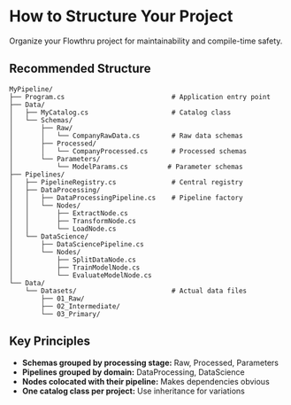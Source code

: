 # How to Structure Your Project

Organize your Flowthru project for maintainability and compile-time safety.

## Recommended Structure

```
MyPipeline/
├── Program.cs                           # Application entry point
├── Data/
│   ├── MyCatalog.cs                     # Catalog class
│   └── Schemas/
│       ├── Raw/
│       │   └── CompanyRawData.cs        # Raw data schemas
│       ├── Processed/
│       │   └── CompanyProcessed.cs      # Processed schemas
│       └── Parameters/
│           └── ModelParams.cs          # Parameter schemas
├── Pipelines/
│   ├── PipelineRegistry.cs              # Central registry
│   ├── DataProcessing/
│   │   ├── DataProcessingPipeline.cs    # Pipeline factory
│   │   └── Nodes/
│   │       ├── ExtractNode.cs
│   │       ├── TransformNode.cs
│   │       └── LoadNode.cs
│   └── DataScience/
│       ├── DataSciencePipeline.cs
│       └── Nodes/
│           ├── SplitDataNode.cs
│           ├── TrainModelNode.cs
│           └── EvaluateModelNode.cs
└── Data/
    └── Datasets/                        # Actual data files
        ├── 01_Raw/
        ├── 02_Intermediate/
        └── 03_Primary/
```

## Key Principles

- **Schemas grouped by processing stage:** Raw, Processed, Parameters
- **Pipelines grouped by domain:** DataProcessing, DataScience
- **Nodes colocated with their pipeline:** Makes dependencies obvious
- **One catalog class per project:** Use inheritance for variations
